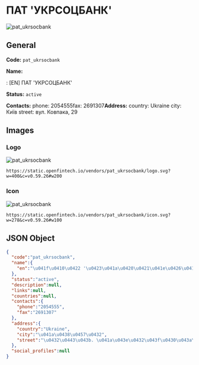 
# ПАТ 'УКРСОЦБАНК' 
![pat_ukrsocbank](https://static.openfintech.io/vendors/pat_ukrsocbank/logo.svg?w=400&c=v0.59.26#w200)  

## General 
 
**Code:** `pat_ukrsocbank` 
 
**Name:** 
 
:	[EN] ПАТ 'УКРСОЦБАНК' 
 
**Status:** `active` 
 
**Contacts:** 
phone: 2054555fax: 2691307**Address:** 
country: Ukraine 
city: Київ 
street: вул. Ковпака, 29 

## Images 

### Logo 
 
![pat_ukrsocbank](https://static.openfintech.io/vendors/pat_ukrsocbank/logo.svg?w=400&c=v0.59.26#w200)  

```
https://static.openfintech.io/vendors/pat_ukrsocbank/logo.svg?w=400&c=v0.59.26#w200
```  

### Icon 
 
![pat_ukrsocbank](https://static.openfintech.io/vendors/pat_ukrsocbank/icon.svg?w=278&c=v0.59.26#w100)  

```
https://static.openfintech.io/vendors/pat_ukrsocbank/icon.svg?w=278&c=v0.59.26#w100
```  

## JSON Object 

```json
{
  "code":"pat_ukrsocbank",
  "name":{
    "en":"\u041f\u0410\u0422 '\u0423\u041a\u0420\u0421\u041e\u0426\u0411\u0410\u041d\u041a'"
  },
  "status":"active",
  "description":null,
  "links":null,
  "countries":null,
  "contacts":{
    "phone":"2054555",
    "fax":"2691307"
  },
  "address":{
    "country":"Ukraine",
    "city":"\u041a\u0438\u0457\u0432",
    "street":"\u0432\u0443\u043b. \u041a\u043e\u0432\u043f\u0430\u043a\u0430, 29"
  },
  "social_profiles":null
}
```  
